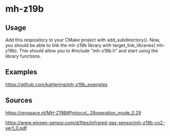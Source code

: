 # mh-z19b
## Usage
Add this respository to your CMake project with add_subdirectory(). Now, you should be able to link the mh-z19b library with target_link_libraries(<target> mh-z19b). This should allow you to #include "mh-z19b.h" and start using the library functions.

## Examples
https://github.com/kahlering/mh-z19b_examples



## Sources
https://revspace.nl/MH-Z19B#Protocol_.28operation_mode_0.29

https://www.winsen-sensor.com/d/files/infrared-gas-sensor/mh-z19b-co2-ver1_0.pdf
